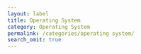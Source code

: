 ```yaml
---
layout: label
title: Operating System
category: Operating System
permalink: /categories/operating system/
search_omit: true
---
```

